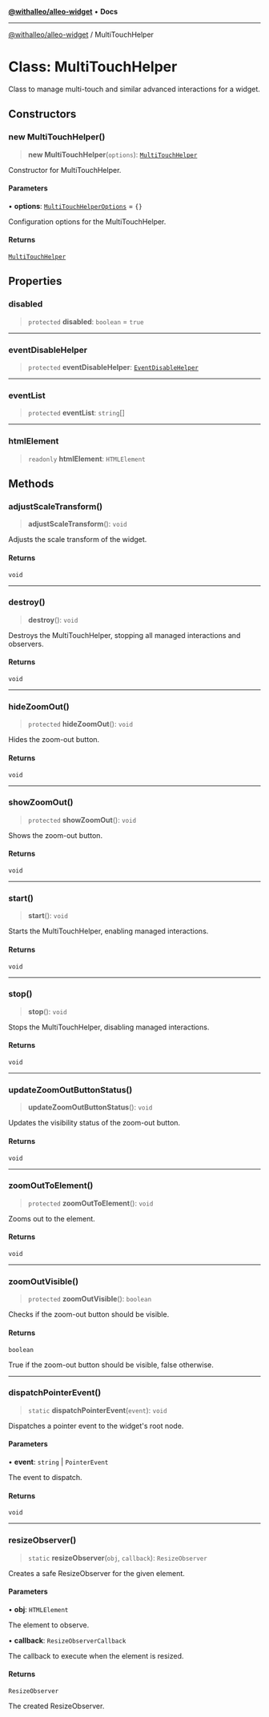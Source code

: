 [**@withalleo/alleo-widget**](../README.md) • **Docs**

***

[@withalleo/alleo-widget](../globals.md) / MultiTouchHelper

# Class: MultiTouchHelper

Class to manage multi-touch and similar advanced interactions for a widget.

## Constructors

### new MultiTouchHelper()

> **new MultiTouchHelper**(`options`): [`MultiTouchHelper`](MultiTouchHelper.md)

Constructor for MultiTouchHelper.

#### Parameters

• **options**: [`MultiTouchHelperOptions`](../type-aliases/MultiTouchHelperOptions.md) = `{}`

Configuration options for the MultiTouchHelper.

#### Returns

[`MultiTouchHelper`](MultiTouchHelper.md)

## Properties

### disabled

> `protected` **disabled**: `boolean` = `true`

***

### eventDisableHelper

> `protected` **eventDisableHelper**: [`EventDisableHelper`](EventDisableHelper.md)

***

### eventList

> `protected` **eventList**: `string`[]

***

### htmlElement

> `readonly` **htmlElement**: `HTMLElement`

## Methods

### adjustScaleTransform()

> **adjustScaleTransform**(): `void`

Adjusts the scale transform of the widget.

#### Returns

`void`

***

### destroy()

> **destroy**(): `void`

Destroys the MultiTouchHelper, stopping all managed interactions and observers.

#### Returns

`void`

***

### hideZoomOut()

> `protected` **hideZoomOut**(): `void`

Hides the zoom-out button.

#### Returns

`void`

***

### showZoomOut()

> `protected` **showZoomOut**(): `void`

Shows the zoom-out button.

#### Returns

`void`

***

### start()

> **start**(): `void`

Starts the MultiTouchHelper, enabling managed interactions.

#### Returns

`void`

***

### stop()

> **stop**(): `void`

Stops the MultiTouchHelper, disabling managed interactions.

#### Returns

`void`

***

### updateZoomOutButtonStatus()

> **updateZoomOutButtonStatus**(): `void`

Updates the visibility status of the zoom-out button.

#### Returns

`void`

***

### zoomOutToElement()

> `protected` **zoomOutToElement**(): `void`

Zooms out to the element.

#### Returns

`void`

***

### zoomOutVisible()

> `protected` **zoomOutVisible**(): `boolean`

Checks if the zoom-out button should be visible.

#### Returns

`boolean`

True if the zoom-out button should be visible, false otherwise.

***

### dispatchPointerEvent()

> `static` **dispatchPointerEvent**(`event`): `void`

Dispatches a pointer event to the widget's root node.

#### Parameters

• **event**: `string` \| `PointerEvent`

The event to dispatch.

#### Returns

`void`

***

### resizeObserver()

> `static` **resizeObserver**(`obj`, `callback`): `ResizeObserver`

Creates a safe ResizeObserver for the given element.

#### Parameters

• **obj**: `HTMLElement`

The element to observe.

• **callback**: `ResizeObserverCallback`

The callback to execute when the element is resized.

#### Returns

`ResizeObserver`

The created ResizeObserver.
